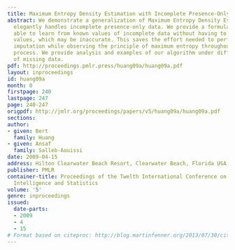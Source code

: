 ```yaml
---
title: Maximum Entropy Density Estimation with Incomplete Presence-Only Data
abstract: We demonstrate a generalization of Maximum Entropy Density Estimation that
  elegantly handles incomplete presence-only data. We provide a formulation that is
  able to learn from known values of incomplete data without having to learn imputed
  values, which may be inaccurate. This saves the effort needed to perform accurate
  imputation while observing the principle of maximum entropy throughout the learning
  process. We provide analysis and examples of our algorithm under different settings
  of missing data.
pdf: http://proceedings.pmlr.press/huang09a/huang09a.pdf
layout: inproceedings
id: huang09a
month: 0
firstpage: 240
lastpage: 247
page: 240-247
origpdf: http://jmlr.org/proceedings/papers/v5/huang09a/huang09a.pdf
sections: 
author:
- given: Bert
  family: Huang
- given: Ansaf
  family: Salleb-Aouissi
date: 2009-04-15
address: Hilton Clearwater Beach Resort, Clearwater Beach, Florida USA
publisher: PMLR
container-title: Proceedings of the Twelth International Conference on Artificial
  Intelligence and Statistics
volume: '5'
genre: inproceedings
issued:
  date-parts:
  - 2009
  - 4
  - 15
# Format based on citeproc: http://blog.martinfenner.org/2013/07/30/citeproc-yaml-for-bibliographies/
---
```

